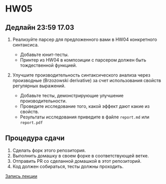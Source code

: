 # HW05

## Дедлайн 23:59 17.03

1. Реализуйте парсер для предложенного вами в HW04 конкретного синтаксиса.
   * Добавьте юнит-тесты.
   * Принтер из HW04 в композиции с парсером должен быть тождественной функцией.

2. Улучшите производительность синтаксического анализа через производные (Brzozowski derivative) за счет использования свойств регулярных выражений.
   * Добавьте тесты, демонстрирующие улучшение производительности.
   * Проведите исследование того, какой эффект дают какие из свойств.
   * Результаты исследования приведите в файле `report.md` или `report.pdf`

## Процедура сдачи

1. Сделать форк этого репозитория.
2. Выполнить домашку в своем форке в соответствующей ветке.
3. Отправить PR со сделанной домашкой в этот репозиторий.
4. Код должен собираться, тесты должны проходить.

[Запись лекции](https://drive.google.com/file/d/1TIx20auOzLAnsw52jjoETu0ydqO76reh/view?usp=sharing)
